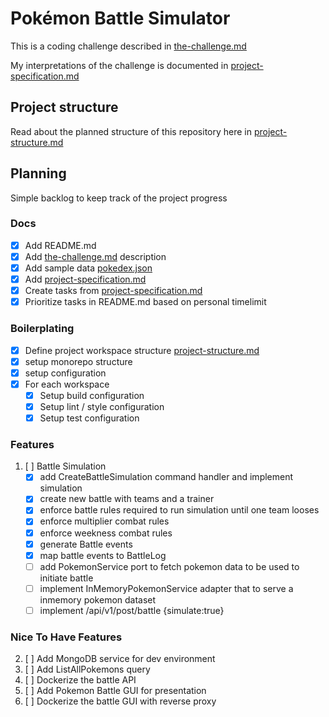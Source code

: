 # Pokémon Battle Simulator

This is a coding challenge described in [the-challenge.md](/docs/the-challenge.md)

My interpretations of the challenge is documented in [project-specification.md](/docs/project-specification.md)

## Project structure

Read about the planned structure of this repository here in [project-structure.md](/docs/project-structure.md)

## Planning

Simple backlog to keep track of the project progress

### Docs

- [x] Add README.md
- [x] Add [the-challenge.md](/docs/the-challenge.md) description
- [x] Add sample data [pokedex.json](/docs/sample-data/pokedex.json)
- [x] Add [project-specification.md](/docs/project-specification.md)
- [x] Create tasks from [project-specification.md](/docs/project-specification.md)
- [x] Prioritize tasks in README.md based on personal timelimit

### Boilerplating

- [x] Define project workspace structure [project-structure.md](/docs/project-structure.md)
- [x] setup monorepo structure
- [x] setup configuration
- [x] For each workspace
  - [x] Setup build configuration
  - [x] Setup lint / style configuration
  - [x] Setup test configuration

### Features

1. [ ] Battle Simulation
   - [x] add CreateBattleSimulation command handler and implement simulation
   - [x] create new battle with teams and a trainer
   - [x] enforce battle rules required to run simulation until one team looses
   - [x] enforce multiplier combat rules
   - [x] enforce weekness combat rules
   - [x] generate Battle events
   - [x] map battle events to BattleLog
   - [ ] add PokemonService port to fetch pokemon data to be used to initiate battle
   - [ ] implement InMemoryPokemonService adapter that to serve a inmemory pokemon dataset
   - [ ] implement /api/v1/post/battle {simulate:true}

### Nice To Have Features

2. [ ] Add MongoDB service for dev environment
3. [ ] Add ListAllPokemons query
4. [ ] Dockerize the battle API
5. [ ] Add Pokemon Battle GUI for presentation
6. [ ] Dockerize the battle GUI with reverse proxy
